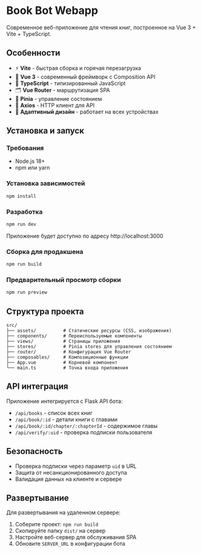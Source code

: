 # Book Bot Webapp

Современное веб-приложение для чтения книг, построенное на Vue 3 + Vite + TypeScript.

## Особенности

- ⚡ **Vite** - быстрая сборка и горячая перезагрузка
- 🎯 **Vue 3** - современный фреймворк с Composition API
- 📱 **TypeScript** - типизированный JavaScript
- 🗂️ **Vue Router** - маршрутизация SPA
- 🏪 **Pinia** - управление состоянием
- 📡 **Axios** - HTTP клиент для API
- 🎨 **Адаптивный дизайн** - работает на всех устройствах

## Установка и запуск

### Требования
- Node.js 18+ 
- npm или yarn

### Установка зависимостей
```bash
npm install
```

### Разработка
```bash
npm run dev
```
Приложение будет доступно по адресу http://localhost:3000

### Сборка для продакшена
```bash
npm run build
```

### Предварительный просмотр сборки
```bash
npm run preview
```

## Структура проекта

```
src/
├── assets/          # Статические ресурсы (CSS, изображения)
├── components/      # Переиспользуемые компоненты
├── views/           # Страницы приложения
├── stores/          # Pinia stores для управления состоянием
├── router/          # Конфигурация Vue Router
├── composables/     # Композиционные функции
├── App.vue          # Корневой компонент
└── main.ts          # Точка входа приложения
```

## API интеграция

Приложение интегрируется с Flask API бота:
- `/api/books` - список всех книг
- `/api/book/:id` - детали книги с главами
- `/api/book/:id/chapter/:chapterId` - содержимое главы
- `/api/verify/:uid` - проверка подписки пользователя

## Безопасность

- Проверка подписки через параметр `uid` в URL
- Защита от несанкционированного доступа
- Валидация данных на клиенте и сервере

## Развертывание

Для развертывания на удаленном сервере:

1. Соберите проект: `npm run build`
2. Скопируйте папку `dist/` на сервер
3. Настройте веб-сервер для обслуживания SPA
4. Обновите `SERVER_URL` в конфигурации бота